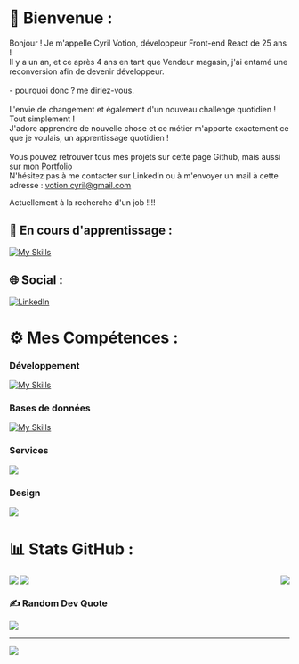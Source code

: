 # 👋 Bienvenue :
Bonjour !
Je m'appelle Cyril Votion, développeur Front-end React de 25 ans !<br>
Il y a un an, et ce après 4 ans en tant que Vendeur magasin, j'ai entamé une reconversion afin de devenir développeur.<br><br>- pourquoi donc ? me diriez-vous.<br><br>L'envie de changement et également d'un nouveau challenge quotidien ! Tout simplement !<br>J'adore apprendre de nouvelle chose et ce métier m'apporte exactement ce que je voulais, un apprentissage quotidien !<br><br>Vous pouvez retrouver tous mes projets sur cette page Github, mais aussi sur mon [Portfolio](https://cyrilvotion.com/)<br>N'hésitez pas à me contacter sur Linkedin ou à m'envoyer un mail à cette adresse : [votion.cyril@gmail.com](mailto:votion.cyril@gmail.com?subject=Mon%sujet)

Actuellement à la recherche d'un job !!!!

## 📖 En cours d'apprentissage :
[![My Skills](https://skillicons.dev/icons?i=nodejs,typescript)](https://skillicons.dev)

## 🌐 Social :
[![LinkedIn](https://img.shields.io/badge/LinkedIn-%230077B5.svg?logo=linkedin&logoColor=white)](https://linkedin.com/in/cyrilvotion) 

# ⚙️ Mes Compétences :

### Développement
[![My Skills](https://skillicons.dev/icons?i=html,css,js,vite,mui,react,pug,sass,tailwind,next,nodejs,express)](https://skillicons.dev)


### Bases de données
[![My Skills](https://skillicons.dev/icons?i=firebase,mongodb,mysql)](https://skillicons.dev)

### Services
<img src="https://skillicons.dev/icons?i=github,netlify,vercel&theme=dark" />

### Design
<img src="https://skillicons.dev/icons?i=figma,xd,photoshop&theme=dark" />

# 📊 Stats GitHub :

  
<img width="auto" align="right" src="https://github-readme-stats.vercel.app/api?username=Cyril-vtn&theme=dark&hide_border=false&include_all_commits=false&count_private=false"/>
<img width="auto" align="left" src="https://github-readme-streak-stats.herokuapp.com/?user=Cyril-vtn&theme=dark&hide_border=false"/>
<img src="https://github-readme-stats.vercel.app/api/top-langs/?username=Cyril-vtn&theme=dark&hide_border=false&include_all_commits=false&count_private=false&layout=compact"/>

### ✍️ Random Dev Quote
![](https://quotes-github-readme.vercel.app/api?type=horizontal&theme=tokyonight)

---
[![](https://visitcount.itsvg.in/api?id=Cyril-vtn&icon=2&color=1)](https://visitcount.itsvg.in)

<!-- Proudly created with GPRM ( https://gprm.itsvg.in ) -->

